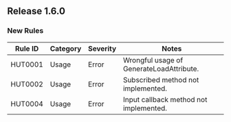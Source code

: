 ## Release 1.6.0

### New Rules

 Rule ID | Category | Severity | Notes                                    
--------|----------|----------|------------------------------------------
 HUT0001 | Usage    | Error    | Wrongful usage of GenerateLoadAttribute. 
 HUT0002 | Usage    | Error    | Subscribed method not implemented.       
 HUT0004 | Usage    | Error    | Input callback method not implemented.   